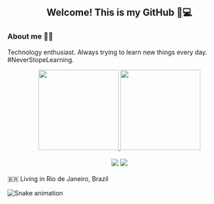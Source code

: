<div align="center">
        
## Welcome! This is my GitHub 🚀💻 
        
</div>

<div style="display: inline_block">
        
### About me   👨‍💻 
  Technology enthusiast. Always trying to learn new things every day. #NeverStopeLearning. 
  
  </div>
        
  <div align="center">
  
<a href="https://github.com/anuraghazra/github-readme-stats">
<img height="180em" src="https://github-readme-stats.vercel.app/api?username=LuisClapp&show_icons=true&theme=dracula&include_all_commits=true&count_private=true"/>
<img height="180em" src="https://github-readme-stats.vercel.app/api/top-langs/?username=LuisClapp&layout=compact&langs_count=7&theme=dracula"/>
</a>
<br/><br/>  

<div>
       <a href="https://www.linkedin.com/in/luís-clapp-b07113260" target="_blank"><img src="https://img.shields.io/badge/-LinkedIn-%230077B5?style=for-the-badge&logo=linkedin&logoColor=white" target="_blank"></a> 
       <a href = "https://api.whatsapp.com/send?phone=21970320658&text=sua%20mensagem"><img src="https://img.shields.io/badge/WhatsApp-25D366?style=for-the-badge&logo=whatsapp&logoColor=white" target="_blank"></a>
            
</div>
</div>
</div>
<br />
🇧🇷 Living in Rio de Janeiro, Brazil 
  
![Snake animation](https://github.com/LuisClapp/LuisClapp/blob/output/github-contribution-grid-snake.svg)
